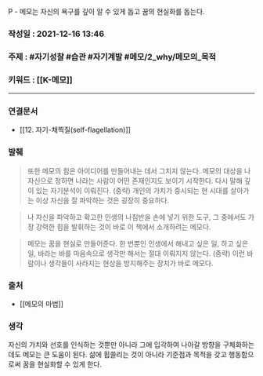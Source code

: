 P - 메모는 자신의 욕구를 깊이 알 수 있게 돕고 꿈의 현실화를 돕는다. 

### 작성일 : 2021-12-16 13:46
### 주제 : #자기성찰 #습관 #자기계발 #메모/2_why/메모의_목적 
### 키워드 : [[K-메모]] 
----
### 연결문서
- [[12. 자기-채찍질(self-flagellation)]]
### 발췌
> 또한 메모의 힘은 아이디어를 만들어내는 데서 그치지 않는다. 메모의 대상을 나 자신으로 정하면 나라는 사람이 어떤 존재인지도 보이기 시작한다. 다시 말해 깊이 있는 자기분석이 이뤄진다. (중략) 개인의 가치가 중시되는 현 시대를 살아가는 이상 자신을 잘 파악하는 것은 굉장히 중요하다.

> 나 자신을 파악하고 확고한 인생의 나침반을 손에 넣기 위한 도구, 그 중에서도 가장 강력한 힘을 발휘하는 것이 바로 이 책에서 소개하려는 메모다.

> 메모는 꿈을 현실로 만들어준다. 한 번뿐인 인생에서 해내고 싶은 일, 하고 싶은 일, 바라는 바를 마음속으로 생각만 해서는 절대 이뤄지지 않는다. (중략) 이런 바람이나 생각들이 사라지는 현상을 방지해주는 장치가 바로 메모다.
### 출처
- [[메모의 마법]]
### 생각
자신의 가치와 선호를 인식하는 것뿐만 아니라 그에 입각하여 나아갈 방향을 구체화하는 데도 메모는 큰 도움이 된다. 삶에 휩쓸리는 것이 아니라 기준점과 목적을 갖고 행동함으로써 꿈을 현실화할 수 있게 한다.